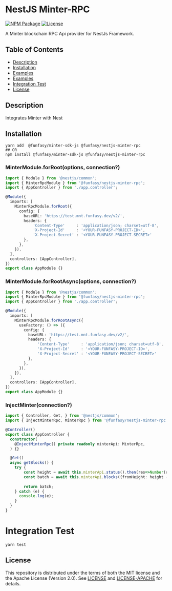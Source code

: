 # NestJS Minter-RPC
[![NPM Package](https://img.shields.io/npm/v/@funfasy/nestjs-minter-rpc?style=flat-square)](https://www.npmjs.org/package/@funfasy/nestjs-minter-rpc)
[![License](https://img.shields.io/github/license/FunFaSy/nestjs-minter-rpc?style=flat-square)](https://github.com/FunFaSy/nestjs-minter-rpc/blob/master/LICENSE)

A Minter blockchain RPC Api provider for NestJs Framework.
 
## Table of Contents

- [Description](#description)
- [Installation](#installation)
- [Examples](#examples)
- [Examples](#examples)
- [Integration Test](#integration_test)
- [License](#license)

## Description
Integrates Minter with Nest

## Installation

```shell script
yarn add  @funfasy/minter-sdk-js @funfasy/nestjs-minter-rpc
## OR
npm install @funfasy/minter-sdk-js @funfasy/nestjs-minter-rpc
```


### MinterModule.forRoot(options, connection?)

```ts
import { Module } from '@nestjs/common';
import { MinterRpcModule } from '@funfasy/nestjs-minter-rpc';
import { AppController } from './app.controller';

@Module({
  imports: [
    MinterRpcModule.forRoot({
      config: {
        baseURL: 'https://test.mnt.funfasy.dev/v2/',
        headers: {
            'Content-Type'     : 'application/json; charset=utf-8',
            'X-Project-Id'     : '<YOUR-FUNFASY-PROJECT-ID>',
            'X-Project-Secret' : '<YOUR-FUNFASY-PROJECT-SECRET>'
        },
      },
    }),
  ],
  controllers: [AppController],
})
export class AppModule {}
```

### MinterModule.forRootAsync(options, connection?)

```ts
import { Module } from '@nestjs/common';
import { MinterRpcModule } from '@funfasy/nestjs-minter-rpc';
import { AppController } from './app.controller';

@Module({
  imports: [
    MinterRpcModule.forRootAsync({
      useFactory: () => ({
        config: {
          baseURL: 'https://test.mnt.funfasy.dev/v2/',
          headers: {
              'Content-Type'     : 'application/json; charset=utf-8',
              'X-Project-Id'     : '<YOUR-FUNFASY-PROJECT-ID>',
              'X-Project-Secret' : '<YOUR-FUNFASY-PROJECT-SECRET>'
          },
        },
      }),
    }),
  ],
  controllers: [AppController],
})
export class AppModule {}
```

### InjectMinter(connection?)

```ts
import { Controller, Get, } from '@nestjs/common';
import { InjectMinterRpc, MinterRpc } from '@funfasy/nestjs-minter-rpc';

@Controller()
export class AppController {
  constructor(
    @InjectMinterRpc() private readonly minterApi: MinterRpc,
  ) {}

  @Get()
  async getBlocks() {
    try {
        const height = await this.minterApi.status().then(res=>Number(res.latest_block_height));
        const batch = await this.minterApi.blocks({fromHeight: height - 10, toHeight: height })
     
        return batch;
    } catch (e) {
      console.log(e);
    }
  }
}
```

# Integration Test
```shell script
yarn test
```


## License

This repository is distributed under the terms of both the MIT license and the Apache License (Version 2.0).
See [LICENSE](LICENSE) and [LICENSE-APACHE](LICENSE-APACHE) for details.

